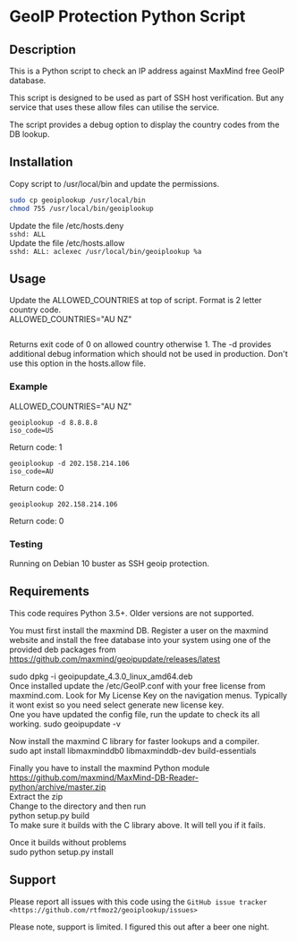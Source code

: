 # GeoIP Protection Python Script #

## Description
This is a Python script to check an IP address against MaxMind free GeoIP database. 

This script is designed to be used as part of SSH host verification. But any service 
that uses these allow files can utilise the service.

The script provides a debug option to display the country codes from the DB lookup. 
## Installation
Copy script to /usr/local/bin and update the permissions.<br>
```bash
sudo cp geoiplookup /usr/local/bin
chmod 755 /usr/local/bin/geoiplookup
```
Update the file /etc/hosts.deny<br>
`sshd: ALL`<br>
Update the file /etc/hosts.allow<br> 
`sshd: ALL: aclexec /usr/local/bin/geoiplookup %a`
## Usage
Update the ALLOWED_COUNTRIES at top of script. Format is 2 letter country code. <br>
ALLOWED_COUNTRIES="AU NZ"

```geoiplookup [-d] x.x.x.x
```

Returns exit code of 0 on allowed country otherwise 1. The -d provides additional debug 
information which should not be used in production. Don't use this option
in the hosts.allow file.
### Example
ALLOWED_COUNTRIES="AU NZ"

```
geoiplookup -d 8.8.8.8
iso_code=US
```
Return code: 1

```
geoiplookup -d 202.158.214.106
iso_code=AU
```
Return code: 0

```
geoiplookup 202.158.214.106
```
Return code: 0
### Testing
Running on Debian 10 buster as SSH geoip protection.
## Requirements
This code requires Python 3.5+. Older versions are not supported.

You must first install the maxmind DB. Register a user on the maxmind website and 
install the free database into your system using one of the provided deb packages
from https://github.com/maxmind/geoipupdate/releases/latest

sudo dpkg -i geoipupdate_4.3.0_linux_amd64.deb<br>
Once installed update the /etc/GeoIP.conf with your free license from maxmind.com. 
Look for My License Key on the navigation menus. Typically it wont exist so you need select
generate new license key.<br>
One you have updated the config file, run the update to check its all working. 
sudo geoipupdate -v

Now install the maxmind C library for faster lookups and a compiler. <br>
sudo apt install libmaxminddb0 libmaxminddb-dev build-essentials

Finally you have to install the maxmind Python module<br>
https://github.com/maxmind/MaxMind-DB-Reader-python/archive/master.zip<br>
Extract the zip<br>
Change to the directory and then run<br>
python setup.py build<br>
To make sure it builds with the C library above. It will tell you if it fails.

Once it builds without problems<br>
sudo python setup.py install
## Support
Please report all issues with this code using the `GitHub issue tracker
<https://github.com/rtfmoz2/geoiplookup/issues>`

Please note, support is limited. I figured this out after a beer one night.
